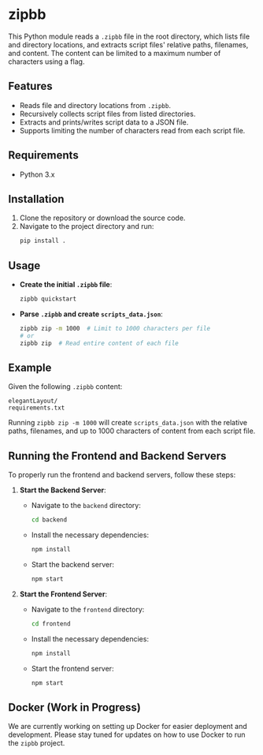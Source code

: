 # zipbb

This Python module reads a `.zipbb` file in the root directory, which lists file and directory locations, and extracts script files' relative paths, filenames, and content. The content can be limited to a maximum number of characters using a flag.

## Features

- Reads file and directory locations from `.zipbb`.
- Recursively collects script files from listed directories.
- Extracts and prints/writes script data to a JSON file.
- Supports limiting the number of characters read from each script file.

## Requirements

- Python 3.x

## Installation

1. Clone the repository or download the source code.
2. Navigate to the project directory and run:
   ~~~sh
   pip install .
   ~~~

## Usage

- **Create the initial `.zipbb` file**:
  ~~~sh
  zipbb quickstart
  ~~~

- **Parse `.zipbb` and create `scripts_data.json`**:
  ~~~sh
  zipbb zip -m 1000  # Limit to 1000 characters per file
  # or
  zipbb zip  # Read entire content of each file
  ~~~

## Example

Given the following `.zipbb` content:
~~~
elegantLayout/
requirements.txt
~~~

Running `zipbb zip -m 1000` will create `scripts_data.json` with the relative paths, filenames, and up to 1000 characters of content from each script file.

## Running the Frontend and Backend Servers

To properly run the frontend and backend servers, follow these steps:

1. **Start the Backend Server**:
   - Navigate to the `backend` directory:
     ~~~sh
     cd backend
     ~~~
   - Install the necessary dependencies:
     ~~~sh
     npm install
     ~~~
   - Start the backend server:
     ~~~sh
     npm start
     ~~~

2. **Start the Frontend Server**:
   - Navigate to the `frontend` directory:
     ~~~sh
     cd frontend
     ~~~
   - Install the necessary dependencies:
     ~~~sh
     npm install
     ~~~
   - Start the frontend server:
     ~~~sh
     npm start
     ~~~

## Docker (Work in Progress)

We are currently working on setting up Docker for easier deployment and development. Please stay tuned for updates on how to use Docker to run the `zipbb` project.
